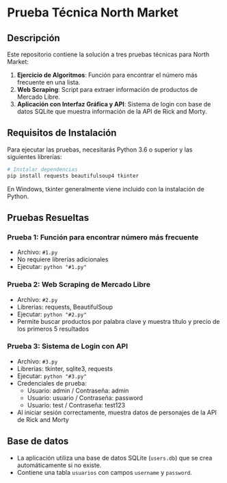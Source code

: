 # Prueba Técnica North Market

## Descripción
Este repositorio contiene la solución a tres pruebas técnicas para North Market:

1. **Ejercicio de Algoritmos**: Función para encontrar el número más frecuente en una lista.
2. **Web Scraping**: Script para extraer información de productos de Mercado Libre.
3. **Aplicación con Interfaz Gráfica y API**: Sistema de login con base de datos SQLite que muestra información de la API de Rick and Morty.

## Requisitos de Instalación

Para ejecutar las pruebas, necesitarás Python 3.6 o superior y las siguientes librerías:

```bash
# Instalar dependencias
pip install requests beautifulsoup4 tkinter
```

En Windows, tkinter generalmente viene incluido con la instalación de Python.

## Pruebas Resueltas

### Prueba 1: Función para encontrar número más frecuente
- Archivo: `#1.py`
- No requiere librerías adicionales
- Ejecutar: `python "#1.py"`

### Prueba 2: Web Scraping de Mercado Libre
- Archivo: `#2.py`
- Librerías: requests, BeautifulSoup
- Ejecutar: `python "#2.py"`
- Permite buscar productos por palabra clave y muestra título y precio de los primeros 5 resultados

### Prueba 3: Sistema de Login con API
- Archivo: `#3.py`
- Librerías: tkinter, sqlite3, requests
- Ejecutar: `python "#3.py"`
- Credenciales de prueba:
  - Usuario: admin / Contraseña: admin
  - Usuario: usuario / Contraseña: password
  - Usuario: test / Contraseña: test123
- Al iniciar sesión correctamente, muestra datos de personajes de la API de Rick and Morty

## Base de datos
- La aplicación utiliza una base de datos SQLite (`users.db`) que se crea automáticamente si no existe.
- Contiene una tabla `usuarios` con campos `username` y `password`.
